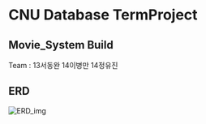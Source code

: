# CNU Database TermProject 

## Movie_System Build

Team : 13서동완 14이병만 14정유진

## ERD
![ERD_img](./ERD.)
